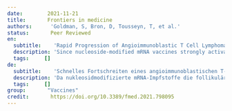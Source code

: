 ```yaml
---
date:        2021-11-21
title:       Frontiers in medicine
authors:      'Goldman, S, Bron, D, Tousseyn, T, et al.'
status:       Peer Reviewed
en:
  subtitle:    'Rapid Progression of Angioimmunoblastic T Cell Lymphoma Following BNT162b2 mRNA Vaccine Booster Shot: A Case Report'
  description: 'Since nucleoside-modified mRNA vaccines strongly activate T follicular helper cells, it is important to explore the possible impact of approved SARS-CoV-2 mRNA vaccines on neoplasms affecting this cell type. Herein, we report and discuss unexpected rapid progression of lymphomatous lesions after administration of a BNT162b2 mRNA vaccine booster in a man recently diagnosed with AITL'
  tags:     []
de: 
  subtitle:    'Schnelles Fortschreiten eines angioimmunoblastischen T-Zell-Lymphoms nach einer Auffrischungsimpfung mit BNT162b2 mRNA-Impfstoff: Ein Fallbericht'
  description: 'Da nukleosidmodifizierte mRNA-Impfstoffe die follikulären T-Helferzellen stark aktivieren, ist es wichtig, die möglichen Auswirkungen zugelassener SARS-CoV-2-mRNA-Impfstoffe auf Neoplasmen zu untersuchen, die diesen Zelltyp betreffen. In diesem Artikel berichten wir über das unerwartete schnelle Fortschreiten lymphatischer Läsionen nach der Verabreichung eines BNT162b2 mRNA-Impfstoffs bei einem Mann, bei dem kürzlich AITL diagnostiziert wurde.'
  tags:     []
group:       "Vaccines"
credit:       https://doi.org/10.3389/fmed.2021.798095
---
```

